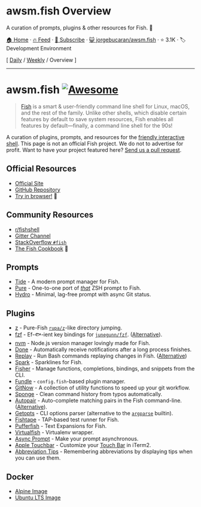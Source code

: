 # awsm.fish Overview

A curation of prompts, plugins & other resources for Fish. 🐚

[🏠 Home](/README.md) · [🔥 Feed](https://test.trackawesomelist.com/jorgebucaran/awsm.fish/feed.xml) · [📮 Subscribe](https://trackawesomelist.us17.list-manage.com/subscribe?u=d2f0117aa829c83a63ec63c2f&id=36a103854c) · [😺 jorgebucaran/awsm.fish](https://github.com/jorgebucaran/awsm.fish/blob/main/README.md) · ⭐ 3.1K · 🏷️ Development Environment

[ [Daily](/content/jorgebucaran/awsm.fish/README.md) / [Weekly](/content/jorgebucaran/awsm.fish/week/README.md) / Overview ]

---

# awsm.fish [![Awesome](https://awesome.re/badge.svg)](https://awesome.re)

> [Fish](https://fishshell.com/) is a smart & user-friendly command line shell for Linux, macOS, and the rest of the family. Unlike other shells, which disable certain features by default to save system resources, Fish enables all features by default—finally, a command line shell for the 90s!

A curation of plugins, prompts, and resources for the [friendly interactive shell](https://fishshell.com). This page is not an official Fish project. We do not to advertise for profit. Want to have your project featured here? [Send us a pull request](https://github.com/jorgebucaran/awesome-fish/fork).

## Official Resources

*   [Official Site](https://fishshell.com)
*   [GitHub Repository](https://github.com/fish-shell/fish-shell)
*   [Try in browser!](https://rootnroll.com/d/fish-shell/) 🍤

## Community Resources

*   [r/fishshell](https://www.reddit.com/r/fishshell)
*   [Gitter Channel](https://gitter.im/fish-shell/fish-shell)
*   [StackOverflow `#fish`](https://stackoverflow.com/questions/tagged/fish)
*   [The Fish Cookbook](https://github.com/jorgebucaran/cookbook.fish) 🍣

## Prompts

*   [Tide](https://github.com/IlanCosman/tide) - A modern prompt manager for Fish.
*   [Pure](https://github.com/rafaelrinaldi/pure) - One-to-one port of [*that*](https://github.com/sindresorhus/pure) ZSH prompt to Fish.
*   [Hydro](https://github.com/jorgebucaran/hydro) - Minimal, lag-free prompt with async Git status.

## Plugins

*   [z](https://github.com/jethrokuan/z) - Pure-Fish [`rupa/z`](https://github.com/rupa/z)-like directory jumping.
*   [fzf](https://github.com/PatrickF1/fzf.fish) - Ef-🐟-ient key bindings for [`junegunn/fzf`](https://github.com/junegunn/fzf). ([Alternative](https://github.com/jethrokuan/fzf)).
*   [nvm](https://github.com/jorgebucaran/nvm.fish) - Node.js version manager lovingly made for Fish.
*   [Done](https://github.com/franciscolourenco/done) - Automatically receive notifications after a long process finishes.
*   [Replay](https://github.com/jorgebucaran/replay.fish) - Run Bash commands replaying changes in Fish. ([Alternative](https://github.com/edc/bass))
*   [Spark](https://github.com/jorgebucaran/spark.fish) - Sparklines for Fish.
*   [Fisher](https://github.com/jorgebucaran/fisher) - Manage functions, completions, bindings, and snippets from the CLI.
*   [Fundle](https://github.com/danhper/fundle) - `config.fish`-based plugin manager.
*   [GitNow](https://github.com/joseluisq/gitnow) - A collection of utility functions to speed up your git workflow.
*   [Sponge](https://github.com/andreiborisov/sponge) - Clean command history from typos automatically.
*   [Autopair](https://github.com/jorgebucaran/autopair.fish) - Auto-complete matching pairs in the Fish command-line. ([Alternative](https://github.com/laughedelic/pisces)).
*   [Getopts](https://github.com/jorgebucaran/getopts.fish) - CLI options parser (alternative to the [`argparse`](https://fishshell.com/docs/current/cmds/argparse.html) builtin).
*   [Fishtape](https://github.com/jorgebucaran/fishtape) - TAP-based test runner for Fish.
*   [Pufferfish](https://github.com/nickeb96/puffer-fish) - Text Expansions for Fish.
*   [Virtualfish](https://github.com/adambrenecki/virtualfish) - Virtualenv wrapper.
*   [Async Prompt](https://github.com/acomagu/fish-async-prompt) - Make your prompt asynchronous.
*   [Apple Touchbar](https://github.com/rodrigobdz/fish-apple-touchbar) - Customize your [Touch Bar](https://developer.apple.com/design/human-interface-guidelines/macos/touch-bar/touch-bar-overview) in iTerm2.
*   [Abbreviation Tips](https://github.com/Gazorby/fish-abbreviation-tips) - Remembering abbreviations by displaying tips when you can use them.

## Docker

*   [Alpine Image](https://hub.docker.com/r/andreiborisov/fish)
*   [Ubuntu LTS Image](https://hub.docker.com/r/dideler/fish-shell)

